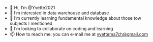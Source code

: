 - 👋 Hi, I’m @Yvette2021
- 👀 I’m interested in data warehouse and database
- 🌱 I’m currently learning fundamental knowledge about those tow subjects I mentioned
- 💞️ I’m looking to collaborate on coding and learning
- 📫 How to reach me: you can e-mail me at yvettema7ch@gmail.com

<!---
Yvette2021/Yvette2021 is a ✨ special ✨ repository because its `README.md` (this file) appears on your GitHub profile.
You can click the Preview link to take a look at your changes.
--->
